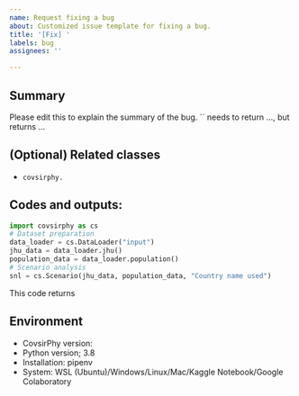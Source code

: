```yaml
---
name: Request fixing a bug
about: Customized issue template for fixing a bug.
title: '[Fix] '
labels: bug
assignees: ''

---
```


## Summary
Please edit this to explain the summary of the bug.
`` needs to return ..., but returns ...

## (Optional) Related classes
- `covsirphy.`

## Codes and outputs:
```Python
import covsirphy as cs
# Dataset preparation
data_loader = cs.DataLoader("input")
jhu_data = data_loader.jhu()
population_data = data_loader.population()
# Scenario analysis
snl = cs.Scenario(jhu_data, population_data, "Country name used")
```
This code returns 

## Environment
- CovsirPhy version: 
- Python version; 3.8
- Installation: pipenv
- System: WSL (Ubuntu)/Windows/Linux/Mac/Kaggle Notebook/Google Colaboratory
